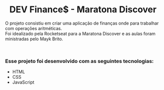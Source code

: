 <h1 align="center">
  <title="dev.finances" src=".github.com/andressa-ss/maratona-discover-dev.finances/blob/main/assets/logo.svg" width="220px" />
</h1>

<h1 align="center">DEV Finance$ - Maratona Discover </h1>

<p align="left">O projeto consistiu em criar uma aplicação de finanças 
onde para trabalhar com operações aritméticas. 
<br> Foi idealizado pela Rocketseat para a Maratona Discover e as aulas foram 
ministradas pelo Mayk Brito. </p>
<br>
<h3> Esse projeto foi desenvolvido com as seguintes tecnologias: </h3>


  * HTML 
  * CSS
  * JavaScript


